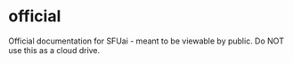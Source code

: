 # official
Official documentation for SFUai - meant to be viewable by public. Do NOT use this as a cloud drive.
